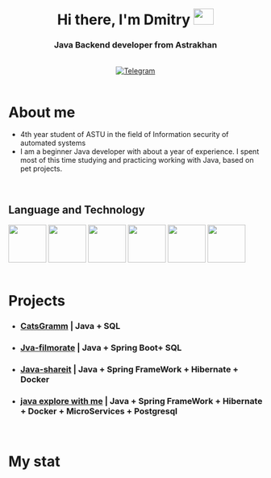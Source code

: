 <div id="header" align="center">
<h1>Hi there, I'm Dmitry <img src="https://github.com/blackcater/blackcater/raw/main/images/Hi.gif" height="32" width="40"/></h1></h1>
<h3>Java Backend developer from Astrakhan</h3>
</div>

<br>

<div id="main" align="center">
<a href="https://t.me/Dmitrii_Pleshko">
<img src="https://img.shields.io/badge/Telegram-blue?style=for-the-badge&logo=telegram&logoColor=white" alt="Telegram"/></a>
</div>

<br>

# About me
- 4th year student of ASTU in the field of Information security of automated systems
- I am a beginner Java developer with about a year of experience. I spent most of this time studying and practicing working with Java, based on pet projects.

<br>

## Language and Technology
<div> 
    <img src="https://cdn.jsdelivr.net/gh/devicons/devicon@latest/icons/java/java-original-wordmark.svg" width="75"/>
    <img src="https://cdn.jsdelivr.net/gh/devicons/devicon@latest/icons/spring/spring-original-wordmark.svg" width="75"/>
    <img src="https://cdn.jsdelivr.net/gh/devicons/devicon@latest/icons/git/git-original-wordmark.svg" width="75"/>
    <img src="https://cdn.jsdelivr.net/gh/devicons/devicon@latest/icons/docker/docker-original-wordmark.svg" width="75"/>
    <img src="https://cdn.jsdelivr.net/gh/devicons/devicon@latest/icons/hibernate/hibernate-original-wordmark.svg" width="75"/>
    <img src="https://cdn.jsdelivr.net/gh/devicons/devicon@latest/icons/postgresql/postgresql-original-wordmark.svg" width="75"/>
</div>

<br>

# Projects
- ### [CatsGramm](https://github.com/DmtritPlesko/Catsgram)  | Java + SQL
- ### [Jva-filmorate](https://github.com/DmtritPlesko/java-filmorate)  | Java + Spring Boot+ SQL
- ### [Java-shareit](https://github.com/DmtritPlesko/java-shareit)  | Java + Spring FrameWork + Hibernate + Docker
- ### [java explore with me](https://github.com/DmtritPlesko/java-explore-with-me-plus_final)  | Java + Spring FrameWork + Hibernate + Docker + MicroServices + Postgresql

<br>

# My stat
<div id="stat" align="center">
    <img src="https://github-profile-summary-cards.vercel.app/api/cards/profile-details?username=DmtritPlesko&theme=github_dark" alt=""/>
    <img src="https://github-profile-summary-cards.vercel.app/api/cards/most-commit-language?username=DmtritPlesko&theme=github_dark" alt=""/>
    <img src="https://github-profile-summary-cards.vercel.app/api/cards/stats?username=DmtritPlesko&theme=github_dark" alt=""/>
</div>
